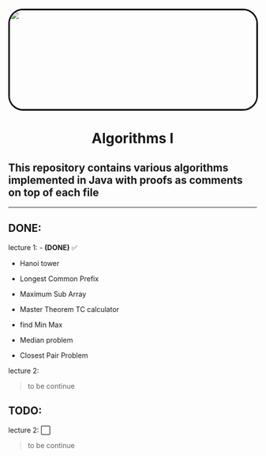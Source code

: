 <p align="center" >
  <img src="https://imgur.com/UX3E4MH.png" img width="500" height="200" style="border-radius: 30px 30px 30px 30px;border: 3px solid black" />
</p>

<div>
  <h1 style="text-align:center">Algorithms I</h1>
</div>
<div>
   <h2>This repository contains various algorithms implemented in Java with proofs as comments on top of each file</h2>
</div>

---
## **DONE**:


  lecture 1: -  **(DONE)** :white_check_mark:

 - Hanoi tower

 - Longest Common Prefix

 - Maximum Sub Array

 - Master Theorem TC calculator

 - find Min Max

 - Median problem

 - Closest Pair Problem

 lecture 2: 

>to be continue


## **TODO**:

lecture 2: :white_large_square:
>to be continue
 

